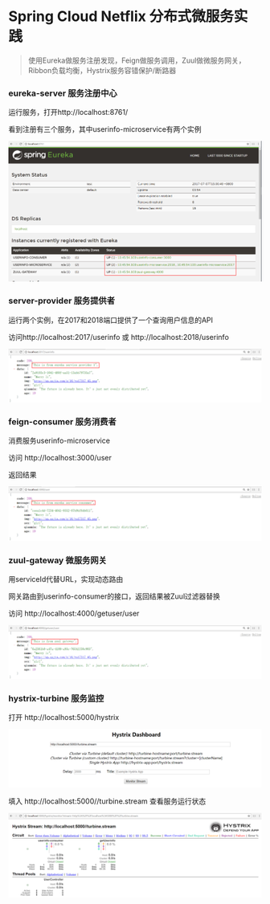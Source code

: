 
# Spring Cloud Netflix 分布式微服务实践

> 使用Eureka做服务注册发现，Feign做服务调用，Zuul做微服务网关，Ribbon负载均衡，Hystrix服务容错保护/断路器

### eureka-server 服务注册中心

运行服务，打开http://localhost:8761/

看到注册有三个服务，其中userinfo-microservice有两个实例

![服务注册中心](pic/1.png)

### server-provider 服务提供者

运行两个实例，在2017和2018端口提供了一个查询用户信息的API

访问http://localhost:2017/userinfo 或 http://localhost:2018/userinfo

![返回结果](pic/2.png)

### feign-consumer 服务消费者

消费服务userinfo-microservice

访问 http://localhost:3000/user 

返回结果

![返回结果](pic/3.png)

### zuul-gateway 微服务网关

用serviceId代替URL，实现动态路由

网关路由到userinfo-consumer的接口，返回结果被Zuul过滤器替换

访问 http://localhost:4000/getuser/user

![返回结果](pic/4.png)

### hystrix-turbine 服务监控

打开 http://localhost:5000/hystrix

![Hystrix Turbine](pic/5.png)

填入 http://localhost:5000//turbine.stream 查看服务运行状态

![Hystrix Turbine](pic/6.png)
